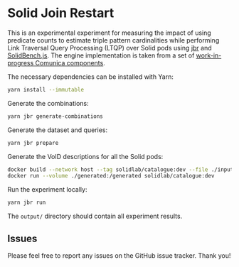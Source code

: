 # Solid Join Restart

This is an experimental experiment for measuring the impact of using predicate counts to estimate triple pattern cardinalities while performing Link Traversal Query Processing (LTQP) over Solid pods using [jbr](https://github.com/rubensworks/jbr.js) and [SolidBench.js](https://github.com/SolidBench/SolidBench.js). The engine implementation is taken from a set of [work-in-progress Comunica components](https://github.com/surilindur/comunica-components).

The necessary dependencies can be installed with Yarn:

```bash
yarn install --immutable
```

Generate the combinations:

```bash
yarn jbr generate-combinations
```

Generate the dataset and queries:

```bash
yarn jbr prepare
```

Generate the VoID descriptions for all the Solid pods:

```bash
docker build --network host --tag solidlab/catalogue:dev --file ./input/dockerfiles/catalogue.dockerfile
docker run --volume ./generated:/generated solidlab/catalogue:dev
```

Run the experiment locally:

```bash
yarn jbr run
```

The `output/` directory should contain all experiment results.

## Issues

Please feel free to report any issues on the GitHub issue tracker. Thank you!
